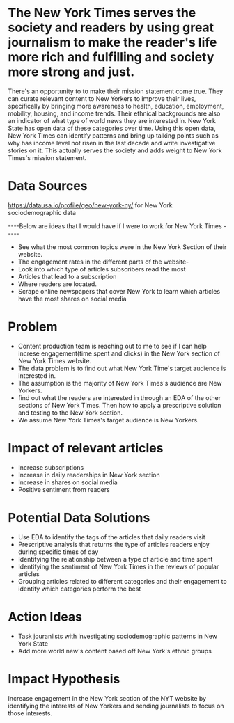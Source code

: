 # The New York Times serves the society and readers by using great journalism to make the reader's life more rich and fulfilling and society more strong and just. 
There's an opportunity to to make their mission statement come true. They can curate relevant content to New Yorkers to improve their lives, specifically by bringing more awareness to health, education, employment, mobility, housing, and income trends. Their ethnical backgrounds are also an indicator of what type of world news they are interested in. New York State has open data of these categories over time. Using this open data, New York Times can identify patterns and bring up talking points such as why has income level not risen in the last decade and write investigative stories on it. This actually serves the society and adds weight to New York Times's mission statement.

# Data Sources
https://datausa.io/profile/geo/new-york-ny/ for New York sociodemographic data 

----Below are ideas that I would have if I were to work for New York Times ----- 
- See what the most common topics were in the New York Section of their website.
- The engagement rates in the different parts of the website- 
- Look into which type of articles subscribers read the most
- Articles that lead to a subscription
- Where readers are located.
- Scrape online newspapers that cover New York to learn which articles have the most shares on social media

# Problem

- Content production team is reaching out to me to see if I can help increse engagement(time spent and clicks) in the New York section of New York Times website. 
- The data problem is to find out what New York Time's target audience is interested in. 
- The assumption is the majority of New York Times's audience are New Yorkers. 
- find out what the readers are interested in through an EDA of the other sections of New York Times. Then how to apply a prescriptive solution and testing to the New York section.  
- We assume New York Times's target audience is New Yorkers. 

# Impact of relevant articles

- Increase subscriptions 
- Increase in daily readerships in New York section
- Increase in shares on social media
- Positive sentiment from readers

# Potential Data Solutions

- Use EDA to identify the tags of the articles that daily readers visit 
- Prescriptive analysis that returns the type of articles readers enjoy during specific times of day
- Identifying the relationship between a type of article and time spent
- Identifying the sentiment of New York Times in the reviews of popular articles 
- Grouping articles related to different categories and their engagement to identify which categories perform the best 

# Action Ideas

- Task jouranlists with investigating sociodemographic patterns in New York State 
- Add more world new's content based off New York's ethnic groups

# Impact Hypothesis 

Increase engagement in the New York section of the NYT website by identifying the interests of New Yorkers and sending journalists to focus on those interests. 
